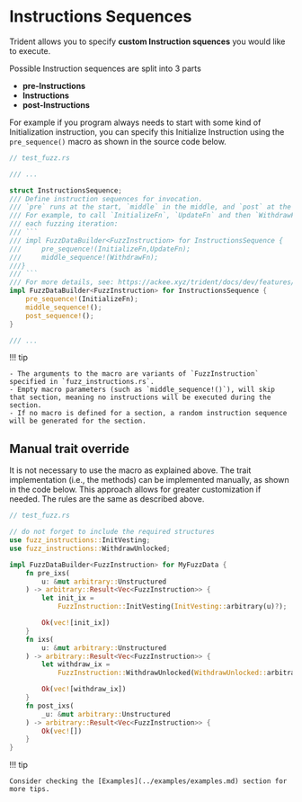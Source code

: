 # Instructions Sequences

Trident allows you to specify __custom Instruction squences__ you would like to execute.

Possible Instruction sequences are split into 3 parts

- __pre-Instructions__
- __Instructions__
- __post-Instructions__

For example if you program always needs to start with some kind of Initialization instruction, you can specify this Initialize Instruction using the `pre_sequence()` macro as shown in the source code below.

```rust
// test_fuzz.rs

/// ...

struct InstructionsSequence;
/// Define instruction sequences for invocation.
/// `pre` runs at the start, `middle` in the middle, and `post` at the end.
/// For example, to call `InitializeFn`, `UpdateFn` and then `WithdrawFn` during
/// each fuzzing iteration:
/// ```
/// impl FuzzDataBuilder<FuzzInstruction> for InstructionsSequence {
///     pre_sequence!(InitializeFn,UpdateFn);
///     middle_sequence!(WithdrawFn);
///}
/// ```
/// For more details, see: https://ackee.xyz/trident/docs/dev/features/instructions-sequences/#instructions-sequences
impl FuzzDataBuilder<FuzzInstruction> for InstructionsSequence {
    pre_sequence!(InitializeFn);
    middle_sequence!();
    post_sequence!();
}

/// ...

```

!!! tip

    - The arguments to the macro are variants of `FuzzInstruction` specified in `fuzz_instructions.rs`.
    - Empty macro parameters (such as `middle_sequence!()`), will skip that section, meaning no instructions will be executed during the section.
    - If no macro is defined for a section, a random instruction sequence will be generated for the section.


## Manual trait override

It is not necessary to use the macro as explained above. The trait implementation (i.e., the methods) can be implemented manually, as shown in the code below. This approach allows for greater customization if needed. The rules are the same as described above.

```rust
// test_fuzz.rs

// do not forget to include the required structures
use fuzz_instructions::InitVesting;
use fuzz_instructions::WithdrawUnlocked;

impl FuzzDataBuilder<FuzzInstruction> for MyFuzzData {
    fn pre_ixs(
        u: &mut arbitrary::Unstructured
    ) -> arbitrary::Result<Vec<FuzzInstruction>> {
        let init_ix =
            FuzzInstruction::InitVesting(InitVesting::arbitrary(u)?);

        Ok(vec![init_ix])
    }
    fn ixs(
        u: &mut arbitrary::Unstructured
    ) -> arbitrary::Result<Vec<FuzzInstruction>> {
        let withdraw_ix =
            FuzzInstruction::WithdrawUnlocked(WithdrawUnlocked::arbitrary(u)?);

        Ok(vec![withdraw_ix])
    }
    fn post_ixs(
        _u: &mut arbitrary::Unstructured
    ) -> arbitrary::Result<Vec<FuzzInstruction>> {
        Ok(vec![])
    }
}
```


!!! tip

    Consider checking the [Examples](../examples/examples.md) section for more tips.
